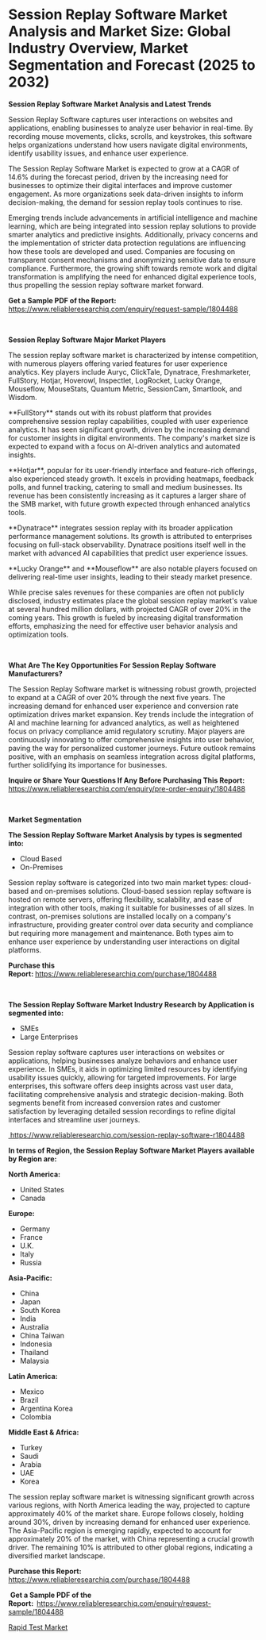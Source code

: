 <p><h1>Session Replay Software Market Analysis and Market Size: Global Industry Overview, Market Segmentation and Forecast (2025 to 2032)</h1></p><p><strong>Session Replay Software Market Analysis and Latest Trends</strong></p>
<p><p>Session Replay Software captures user interactions on websites and applications, enabling businesses to analyze user behavior in real-time. By recording mouse movements, clicks, scrolls, and keystrokes, this software helps organizations understand how users navigate digital environments, identify usability issues, and enhance user experience. </p><p>The Session Replay Software Market is expected to grow at a CAGR of 14.6% during the forecast period, driven by the increasing need for businesses to optimize their digital interfaces and improve customer engagement. As more organizations seek data-driven insights to inform decision-making, the demand for session replay tools continues to rise. </p><p>Emerging trends include advancements in artificial intelligence and machine learning, which are being integrated into session replay solutions to provide smarter analytics and predictive insights. Additionally, privacy concerns and the implementation of stricter data protection regulations are influencing how these tools are developed and used. Companies are focusing on transparent consent mechanisms and anonymizing sensitive data to ensure compliance. Furthermore, the growing shift towards remote work and digital transformation is amplifying the need for enhanced digital experience tools, thus propelling the session replay software market forward.</p></p>
<p><strong>Get a Sample PDF of the Report:&nbsp;</strong> <a href="https://www.reliableresearchiq.com/enquiry/request-sample/1804488?utm_campaign=3174&utm_medium=2&utm_source=Github&utm_content=ia&utm_term=09032025&utm_id=session-replay-software">https://www.reliableresearchiq.com/enquiry/request-sample/1804488</a></p>
<p>&nbsp;</p>
<p><strong>Session Replay Software Major Market Players</strong></p>
<p><p>The session replay software market is characterized by intense competition, with numerous players offering varied features for user experience analytics. Key players include Auryc, ClickTale, Dynatrace, Freshmarketer, FullStory, Hotjar, Hoverowl, Inspectlet, LogRocket, Lucky Orange, Mouseflow, MouseStats, Quantum Metric, SessionCam, Smartlook, and Wisdom.</p><p>**FullStory** stands out with its robust platform that provides comprehensive session replay capabilities, coupled with user experience analytics. It has seen significant growth, driven by the increasing demand for customer insights in digital environments. The company's market size is expected to expand with a focus on AI-driven analytics and automated insights.</p><p>**Hotjar**, popular for its user-friendly interface and feature-rich offerings, also experienced steady growth. It excels in providing heatmaps, feedback polls, and funnel tracking, catering to small and medium businesses. Its revenue has been consistently increasing as it captures a larger share of the SMB market, with future growth expected through enhanced analytics tools.</p><p>**Dynatrace** integrates session replay with its broader application performance management solutions. Its growth is attributed to enterprises focusing on full-stack observability. Dynatrace positions itself well in the market with advanced AI capabilities that predict user experience issues. </p><p>**Lucky Orange** and **Mouseflow** are also notable players focused on delivering real-time user insights, leading to their steady market presence. </p><p>While precise sales revenues for these companies are often not publicly disclosed, industry estimates place the global session replay market's value at several hundred million dollars, with projected CAGR of over 20% in the coming years. This growth is fueled by increasing digital transformation efforts, emphasizing the need for effective user behavior analysis and optimization tools.</p></p>
<p>&nbsp;</p>
<p><strong>What Are The Key Opportunities For Session Replay Software Manufacturers?</strong></p>
<p><p>The Session Replay Software market is witnessing robust growth, projected to expand at a CAGR of over 20% through the next five years. The increasing demand for enhanced user experience and conversion rate optimization drives market expansion. Key trends include the integration of AI and machine learning for advanced analytics, as well as heightened focus on privacy compliance amid regulatory scrutiny. Major players are continuously innovating to offer comprehensive insights into user behavior, paving the way for personalized customer journeys. Future outlook remains positive, with an emphasis on seamless integration across digital platforms, further solidifying its importance for businesses.</p></p>
<p><strong>Inquire or Share Your Questions If Any Before Purchasing This Report:</strong> <a href="https://www.reliableresearchiq.com/enquiry/pre-order-enquiry/1804488?utm_campaign=3174&utm_medium=2&utm_source=Github&utm_content=ia&utm_term=09032025&utm_id=session-replay-software">https://www.reliableresearchiq.com/enquiry/pre-order-enquiry/1804488</a></p>
<p>&nbsp;</p>
<p><strong>Market Segmentation</strong></p>
<p><strong>The Session Replay Software Market Analysis by types is segmented into:</strong></p>
<p><ul><li>Cloud Based</li><li>On-Premises</li></ul></p>
<p><p>Session replay software is categorized into two main market types: cloud-based and on-premises solutions. Cloud-based session replay software is hosted on remote servers, offering flexibility, scalability, and ease of integration with other tools, making it suitable for businesses of all sizes. In contrast, on-premises solutions are installed locally on a company's infrastructure, providing greater control over data security and compliance but requiring more management and maintenance. Both types aim to enhance user experience by understanding user interactions on digital platforms.</p></p>
<p><strong>Purchase this Report:&nbsp;</strong><a href="https://www.reliableresearchiq.com/purchase/1804488?utm_campaign=3174&utm_medium=2&utm_source=Github&utm_content=ia&utm_term=09032025&utm_id=session-replay-software">https://www.reliableresearchiq.com/purchase/1804488</a></p>
<p>&nbsp;</p>
<p><strong>The Session Replay Software Market Industry Research by Application is segmented into:</strong></p>
<p><ul><li>SMEs</li><li>Large Enterprises</li></ul></p>
<p><p>Session replay software captures user interactions on websites or applications, helping businesses analyze behaviors and enhance user experience. In SMEs, it aids in optimizing limited resources by identifying usability issues quickly, allowing for targeted improvements. For large enterprises, this software offers deep insights across vast user data, facilitating comprehensive analysis and strategic decision-making. Both segments benefit from increased conversion rates and customer satisfaction by leveraging detailed session recordings to refine digital interfaces and streamline user journeys.</p></p>
<p><a href="https://www.reliableresearchiq.com/session-replay-software-r1804488?utm_campaign=3174&utm_medium=2&utm_source=Github&utm_content=ia&utm_term=09032025&utm_id=session-replay-software">&nbsp;https://www.reliableresearchiq.com/session-replay-software-r1804488</a></p>
<p><strong>In terms of Region, the Session Replay Software Market Players available by Region are:</strong></p>
<p>
    <p> <strong> North America: </strong>
        <ul>
            <li>United States</li>
            <li>Canada</li>
        </ul>
        </p> 
    <p> <strong> Europe: </strong>
        <ul>
            <li>Germany</li>
            <li>France</li>
            <li>U.K.</li>
            <li>Italy</li>
            <li>Russia</li>
        </ul>
        </p> 
    <p> <strong> Asia-Pacific: </strong>
        <ul>
            <li>China</li>
            <li>Japan</li>
            <li>South Korea</li>
            <li>India</li>
            <li>Australia</li>
            <li>China Taiwan</li>
            <li>Indonesia</li>
            <li>Thailand</li>
            <li>Malaysia</li>
        </ul>
        </p> 
    <p> <strong> Latin America: </strong>
        <ul>
            <li>Mexico</li>
            <li>Brazil</li>
            <li>Argentina Korea</li>
            <li>Colombia</li>
        </ul>
        </p> 
    <p> <strong> Middle East & Africa: </strong>
        <ul>
            <li>Turkey</li>
            <li>Saudi</li>
            <li>Arabia</li>
            <li>UAE</li>
            <li>Korea</li>
        </ul>
    </p>
    </p>
<p><p>The session replay software market is witnessing significant growth across various regions, with North America leading the way, projected to capture approximately 40% of the market share. Europe follows closely, holding around 30%, driven by increasing demand for enhanced user experience. The Asia-Pacific region is emerging rapidly, expected to account for approximately 20% of the market, with China representing a crucial growth driver. The remaining 10% is attributed to other global regions, indicating a diversified market landscape.</p></p>
<p><strong>Purchase this Report: </strong><a href="https://www.reliableresearchiq.com/purchase/1804488?utm_campaign=3174&utm_medium=2&utm_source=Github&utm_content=ia&utm_term=09032025&utm_id=session-replay-software">https://www.reliableresearchiq.com/purchase/1804488</a></p>
<p>&nbsp;<strong>Get a Sample PDF of the Report:&nbsp;&nbsp;</strong><a href="https://www.reliableresearchiq.com/enquiry/request-sample/1804488?utm_campaign=3174&utm_medium=2&utm_source=Github&utm_content=ia&utm_term=09032025&utm_id=session-replay-software">https://www.reliableresearchiq.com/enquiry/request-sample/1804488</a></p>
<p><strong></strong></p>
<p><p><a href="https://github.com/shadnfamoza/Market-Research-Report-List-1/blob/main/rapid-test-market.md?utm_campaign=3174&utm_medium=2&utm_source=Github&utm_content=ia&utm_term=09032025&utm_id=session-replay-software">Rapid Test Market</a></p></p>